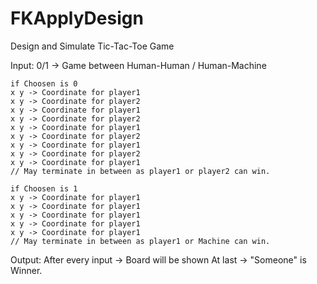 # FKApplyDesign
Design and Simulate Tic-Tac-Toe Game

Input: 
	0/1 ->  Game between Human-Human / Human-Machine
	
	if Choosen is 0
	x y -> Coordinate for player1
	x y -> Coordinate for player2
	x y -> Coordinate for player1
	x y -> Coordinate for player2
	x y -> Coordinate for player1
	x y -> Coordinate for player2
	x y -> Coordinate for player1
	x y -> Coordinate for player2
	x y -> Coordinate for player1
	// May terminate in between as player1 or player2 can win.

	if Choosen is 1
	x y -> Coordinate for player1
	x y -> Coordinate for player1
	x y -> Coordinate for player1
	x y -> Coordinate for player1
	x y -> Coordinate for player1
	// May terminate in between as player1 or Machine can win.

Output:
	After every input -> Board will be shown
	At last -> "Someone" is Winner.


